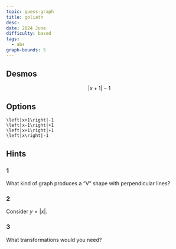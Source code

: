 ```yaml
---
topic: guess-graph
title: goliath
desc: 
date: 2024 June
difficulty: based
tags:
  - abs
graph-bounds: 5
---
```



## Desmos
```math
\left|x+1\right|-1
```


## Options
```desmos
\left|x+1\right|-1
\left|x-1\right|+1
\left|x+1\right|+1
\left|x\right|-1
```


## Hints

### 1
What kind of graph produces a “V” shape with perpendicular lines?

### 2
Consider $y = |x|$.

### 3
What transformations would you need?
